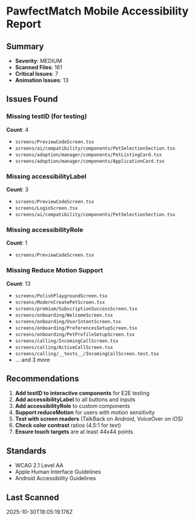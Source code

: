 # PawfectMatch Mobile Accessibility Report

## Summary
- **Severity**: MEDIUM
- **Scanned Files**: 161
- **Critical Issues**: 7
- **Animation Issues**: 13

## Issues Found

### Missing testID (for testing)
**Count**: 4
- `screens/PreviewCodeScreen.tsx`
- `screens/ai/compatibility/components/PetSelectionSection.tsx`
- `screens/adoption/manager/components/PetListingCard.tsx`
- `screens/adoption/manager/components/ApplicationCard.tsx`


### Missing accessibilityLabel
**Count**: 3
- `screens/PreviewCodeScreen.tsx`
- `screens/LoginScreen.tsx`
- `screens/ai/compatibility/components/PetSelectionSection.tsx`


### Missing accessibilityRole
**Count**: 1
- `screens/PreviewCodeScreen.tsx`


### Missing Reduce Motion Support
**Count**: 13
- `screens/PolishPlaygroundScreen.tsx`
- `screens/ModernCreatePetScreen.tsx`
- `screens/premium/SubscriptionSuccessScreen.tsx`
- `screens/onboarding/WelcomeScreen.tsx`
- `screens/onboarding/UserIntentScreen.tsx`
- `screens/onboarding/PreferencesSetupScreen.tsx`
- `screens/onboarding/PetProfileSetupScreen.tsx`
- `screens/calling/IncomingCallScreen.tsx`
- `screens/calling/ActiveCallScreen.tsx`
- `screens/calling/__tests__/IncomingCallScreen.test.tsx`
- ... and 3 more

## Recommendations

1. **Add testID to interactive components** for E2E testing
2. **Add accessibilityLabel** to all buttons and inputs
3. **Add accessibilityRole** to custom components
4. **Support reduceMotion** for users with motion sensitivity
5. **Test with screen readers** (TalkBack on Android, VoiceOver on iOS)
6. **Check color contrast** ratios (4.5:1 for text)
7. **Ensure touch targets** are at least 44x44 points

## Standards
- WCAG 2.1 Level AA
- Apple Human Interface Guidelines
- Android Accessibility Guidelines

## Last Scanned
2025-10-30T18:05:19.176Z
